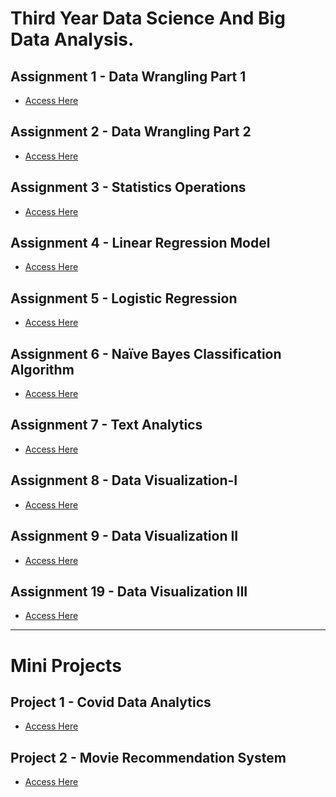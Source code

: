 # Third Year Data Science And Big Data Analysis.
## Assignment 1  - Data Wrangling Part 1
- [Access Here](Assignment1.ipynb)

## Assignment 2  - Data Wrangling Part 2
- [Access Here](Assingment2.ipynb)

## Assignment 3  - Statistics Operations
- [Access Here](Assignment3.ipynb)

## Assignment 4  - Linear Regression Model
- [Access Here](Assignment4.ipynb)

## Assignment 5  - Logistic Regression
- [Access Here](Assignment5.ipynb)

## Assignment 6  - Naïve Bayes Classification Algorithm
- [Access Here](Assignment6.ipynb)

## Assignment 7  - Text Analytics
- [Access Here](Assignment7.ipynb)

## Assignment 8  - Data Visualization-I
- [Access Here](Assignment8.ipynb)

## Assignment 9  - Data Visualization II
- [Access Here](Assignment9.ipynb)

## Assignment 19  - Data Visualization III
- [Access Here](Assignment10.ipynb)

<hr></hr>

<h1>Mini Projects </h1>

## Project 1  - Covid Data Analytics

- [Access Here](Mini%20Projects/Covid.ipynb)


## Project 2  - Movie Recommendation System
- [Access Here](Mini%20Projects/MovieRecommendation.ipynb)
